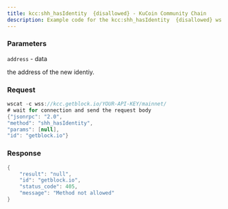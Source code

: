 ```yaml
---
title: kcc:shh_hasIdentity  {disallowed} - KuCoin Community Chain
description: Example code for the kcc:shh_hasIdentity  {disallowed} ws method. Сomplete guide on how to use kcc:shh_hasIdentity  {disallowed} ws in GetBlock.io Web3 documentation.
---
```


### Parameters


`address` - data

the address of the new identiy.

### Request

``` java
wscat -c wss://kcc.getblock.io/YOUR-API-KEY/mainnet/ 
# wait for connection and send the request body 
{"jsonrpc": "2.0",
"method": "shh_hasIdentity",
"params": [null],
"id": "getblock.io"}
```

###  Response

``` java
{
    "result": "null",
    "id": "getblock.io",
    "status_code": 405,
    "message": "Method not allowed"
}
```

